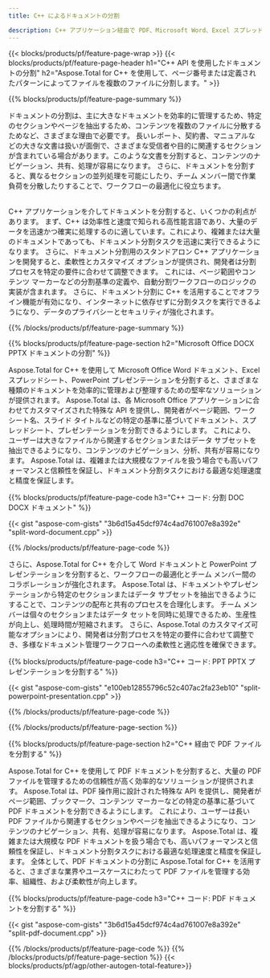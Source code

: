 ```yaml
---
title: C++ によるドキュメントの分割 

description: C++ アプリケーション経由で PDF、Microsoft Word、Excel スプレッドシート、PowerPoint プレゼンテーションを分割します。 ページ番号または事前定義されたパターンによってドキュメントを分割します。
---
```


{{< blocks/products/pf/feature-page-wrap >}}
{{< blocks/products/pf/feature-page-header h1="C++ API を使用したドキュメントの分割" h2="Aspose.Total for C++ を使用して、ページ番号または定義されたパターンによってファイルを複数のファイルに分割します。" >}}

{{% blocks/products/pf/feature-page-summary %}}

ドキュメントの分割は、主に大きなドキュメントを効率的に管理するため、特定のセクションやページを抽出するため、コンテンツを複数のファイルに分散するためなど、さまざまな理由で必要です。 長いレポート、契約書、マニュアルなどの大きな文書は扱いが面倒で、さまざまな受信者や目的に関連するセクションが含まれている場合があります。このような文書を分割すると、コンテンツのナビゲーション、共有、処理が容易になります。 さらに、ドキュメントを分割すると、異なるセクションの並列処理を可能にしたり、チーム メンバー間で作業負荷を分散したりすることで、ワークフローの最適化に役立ちます。 <br /><br />

C++ アプリケーションを介してドキュメントを分割すると、いくつかの利点があります。 まず、C++ は効率性と速度で知られる高性能言語であり、大量のデータを迅速かつ確実に処理するのに適しています。これにより、複雑または大量のドキュメントであっても、ドキュメント分割タスクを迅速に実行できるようになります。 さらに、ドキュメント分割用のスタンドアロン C++ アプリケーションを開発すると、柔軟性とカスタマイズ オプションが提供され、開発者は分割プロセスを特定の要件に合わせて調整できます。 これには、ページ範囲やコンテンツ マーカーなどの分割基準の定義や、自動分割ワークフローのロジックの実装が含まれます。 さらに、ドキュメント分割に C++ を活用することでオフライン機能が有効になり、インターネットに依存せずに分割タスクを実行できるようになり、データのプライバシーとセキュリティが強化されます。 

{{% /blocks/products/pf/feature-page-summary  %}}

{{% blocks/products/pf/feature-page-section  h2="Microsoft Office DOCX PPTX ドキュメントの分割" %}}

Aspose.Total for C++ を使用して Microsoft Office Word ドキュメント、Excel スプレッドシート、PowerPoint プレゼンテーションを分割すると、さまざまな種類のドキュメントを効率的に管理および整理するための堅牢なソリューションが提供されます。 Aspose.Total は、各 Microsoft Office アプリケーションに合わせてカスタマイズされた特殊な API を提供し、開発者がページ範囲、ワークシート名、スライド タイトルなどの特定の基準に基づいてドキュメント、スプレッドシート、プレゼンテーションを分割できるようにします。 これにより、ユーザーは大きなファイルから関連するセクションまたはデータ サブセットを抽出できるようになり、コンテンツのナビゲーション、分析、共有が容易になります。 Aspose.Total は、複雑または大規模なファイルを扱う場合でも高いパフォーマンスと信頼性を保証し、ドキュメント分割タスクにおける最適な処理速度と精度を保証します。

{{% blocks/products/pf/feature-page-code h3="C++ コード: 分割 DOC DOCX ドキュメント" %}}

{{< gist "aspose-com-gists" "3b6d15a45dcf974c4ad761007e8a392e" "split-word-document.cpp" >}}

{{% /blocks/products/pf/feature-page-code  %}}

さらに、Aspose.Total for C++ を介して Word ドキュメントと PowerPoint プレゼンテーションを分割すると、ワークフローの最適化とチーム メンバー間のコラボレーションが強化されます。 Aspose.Total は、ドキュメントやプレゼンテーションから特定のセクションまたはデータ サブセットを抽出できるようにすることで、コンテンツの配布と共有のプロセスを合理化します。 チーム メンバーは個々のセクションまたはデータ セットを同時に処理できるため、生産性が向上し、処理時間が短縮されます。 さらに、Aspose.Total のカスタマイズ可能なオプションにより、開発者は分割プロセスを特定の要件に合わせて調整でき、多様なドキュメント管理ワークフローへの柔軟性と適応性を確保できます。

{{% blocks/products/pf/feature-page-code h3="C++ コード: PPT PPTX プレゼンテーションを分割する" %}}

{{< gist "aspose-com-gists" "e100eb12855796c52c407ac2fa23eb10" "split-powerpoint-presentation.cpp" >}}

{{% /blocks/products/pf/feature-page-code  %}}

{{% /blocks/products/pf/feature-page-section %}}

{{% blocks/products/pf/feature-page-section  h2="C++ 経由で PDF ファイルを分割する" %}}

Aspose.Total for C++ を使用して PDF ドキュメントを分割すると、大量の PDF ファイルを管理するための信頼性が高く効率的なソリューションが提供されます。 Aspose.Total は、PDF 操作用に設計された特殊な API を提供し、開発者がページ範囲、ブックマーク、コンテンツ マーカーなどの特定の基準に基づいて PDF ドキュメントを分割できるようにします。 これにより、ユーザーは長い PDF ファイルから関連するセクションやページを抽出できるようになり、コンテンツのナビゲーション、共有、処理が容易になります。 Aspose.Total は、複雑または大規模な PDF ドキュメントを扱う場合でも、高いパフォーマンスと信頼性を保証し、ドキュメント分割タスクにおける最適な処理速度と精度を保証します。 全体として、PDF ドキュメントの分割に Aspose.Total for C++ を活用すると、さまざまな業界やユースケースにわたって PDF ファイルを管理する効率、組織性、および柔軟性が向上します。

{{% blocks/products/pf/feature-page-code h3="C++ コード: PDF ドキュメントを分割する" %}}

{{< gist "aspose-com-gists" "3b6d15a45dcf974c4ad761007e8a392e" "split-pdf-document.cpp" >}}

{{% /blocks/products/pf/feature-page-code  %}}
{{% /blocks/products/pf/feature-page-section %}}
{{< blocks/products/pf/agp/other-autogen-total-feature>}}